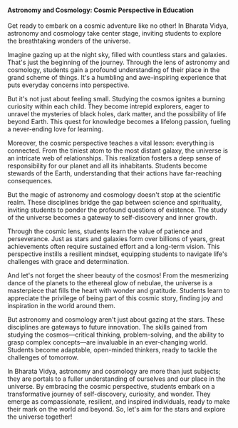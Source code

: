 
#### Astronomy and Cosmology: Cosmic Perspective in Education


Get ready to embark on a cosmic adventure like no other! In Bharata Vidya, astronomy and cosmology take center stage, inviting students to explore the breathtaking wonders of the universe.

Imagine gazing up at the night sky, filled with countless stars and galaxies. That's just the beginning of the journey. Through the lens of astronomy and cosmology, students gain a profound understanding of their place in the grand scheme of things. It's a humbling and awe-inspiring experience that puts everyday concerns into perspective.

But it's not just about feeling small. Studying the cosmos ignites a burning curiosity within each child. They become intrepid explorers, eager to unravel the mysteries of black holes, dark matter, and the possibility of life beyond Earth. This quest for knowledge becomes a lifelong passion, fueling a never-ending love for learning.

Moreover, the cosmic perspective teaches a vital lesson: everything is connected. From the tiniest atom to the most distant galaxy, the universe is an intricate web of relationships. This realization fosters a deep sense of responsibility for our planet and all its inhabitants. Students become stewards of the Earth, understanding that their actions have far-reaching consequences.

But the magic of astronomy and cosmology doesn't stop at the scientific realm. These disciplines bridge the gap between science and spirituality, inviting students to ponder the profound questions of existence. The study of the universe becomes a gateway to self-discovery and inner growth.

Through the cosmic lens, students learn the value of patience and perseverance. Just as stars and galaxies form over billions of years, great achievements often require sustained effort and a long-term vision. This perspective instills a resilient mindset, equipping students to navigate life's challenges with grace and determination.

And let's not forget the sheer beauty of the cosmos! From the mesmerizing dance of the planets to the ethereal glow of nebulae, the universe is a masterpiece that fills the heart with wonder and gratitude. Students learn to appreciate the privilege of being part of this cosmic story, finding joy and inspiration in the world around them.

But astronomy and cosmology aren't just about gazing at the stars. These disciplines are gateways to future innovation. The skills gained from studying the cosmos—critical thinking, problem-solving, and the ability to grasp complex concepts—are invaluable in an ever-changing world. Students become adaptable, open-minded thinkers, ready to tackle the challenges of tomorrow.

In Bharata Vidya, astronomy and cosmology are more than just subjects; they are portals to a fuller understanding of ourselves and our place in the universe. By embracing the cosmic perspective, students embark on a transformative journey of self-discovery, curiosity, and wonder. They emerge as compassionate, resilient, and inspired individuals, ready to make their mark on the world and beyond. So, let's aim for the stars and explore the universe together!